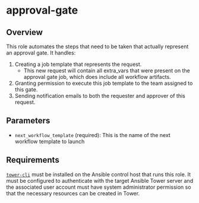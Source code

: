 # approval-gate

## Overview
This role automates the steps that need to be taken that actually represent an approval gate. It handles:
1. Creating a job template that represents the request.
    - This new request will contain all extra_vars that were present on the approval gate job, which does include all workflow artifacts.
2. Granting permission to execute this job template to the team assigned to this gate.
3. Sending notification emails to both the requester and approver of this request.

## Parameters
- `next_workflow_template` (required): This is the name of the next workflow template to launch

## Requirements
[`tower-cli`](http://tower-cli.readthedocs.io/en/latest/) must be installed on the Ansible control host that runs this role. It must be configured to authenticate with the target Ansible Tower server and the associated user account must have system administrator permission so that the necessary resources can be created in Tower.
